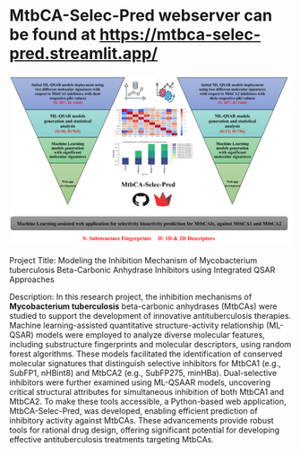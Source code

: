 # MtbCA-Selec-Pred webserver can be found at https://mtbca-selec-pred.streamlit.app/

![Graphical Abstract](./Logo.png)

Project Title: Modeling the Inhibition Mechanism of Mycobacterium tuberculosis Beta-Carbonic Anhydrase Inhibitors using Integrated QSAR Approaches

Description: In this research project, the inhibition mechanisms of **Mycobacterium tuberculosis** beta-carbonic anhydrases (MtbCAs) were studied to support the development of innovative antituberculosis therapies. Machine learning-assisted quantitative structure-activity relationship (ML-QSAR) models were employed to analyze diverse molecular features, including substructure fingerprints and molecular descriptors, using random forest algorithms. These models facilitated the identification of conserved molecular signatures that distinguish selective inhibitors for MtbCA1 (e.g., SubFP1, nHBint8) and MtbCA2 (e.g., SubFP275, minHBa). Dual-selective inhibitors were further examined using ML-QSAAR models, uncovering critical structural attributes for simultaneous inhibition of both MtbCA1 and MtbCA2. To make these tools accessible, a Python-based web application, MtbCA-Selec-Pred, was developed, enabling efficient prediction of inhibitory activity against MtbCAs. These advancements provide robust tools for rational drug design, offering significant potential for developing effective antituberculosis treatments targeting MtbCAs.
